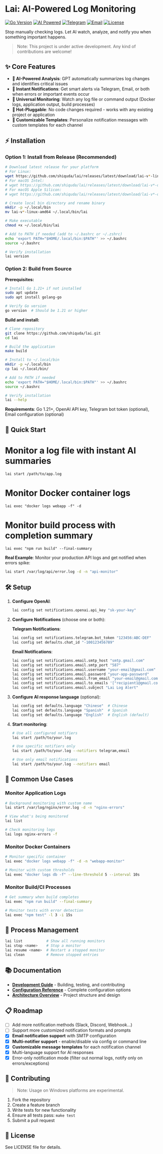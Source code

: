 # Lai: AI-Powered Log Monitoring

[![Go Version](https://img.shields.io/badge/Go-1.21+-blue.svg)](https://golang.org/doc/install)
[![AI Powered](https://img.shields.io/badge/AI-Powered-brightgreen.svg)]()
[![Telegram](https://img.shields.io/badge/Notifications-Telegram-blue.svg)](https://telegram.org/)
[![Email](https://img.shields.io/badge/Notifications-Email-red.svg)](mailto:)
[![License](https://img.shields.io/badge/License-AGPL--3.0-yellow.svg)](LICENSE)

Stop manually checking logs. Let AI watch, analyze, and notify you when something important happens.

> Note: This project is under active development. Any kind of contributions are welcome!

## ✨ Core Features

- **🤖 AI-Powered Analysis**: GPT automatically summarizes log changes and identifies critical issues
- **📱 Instant Notifications**: Get smart alerts via Telegram, Email, or both when errors or important events occur
- **🔄 Universal Monitoring**: Watch any log file or command output (Docker logs, application output, build processes)
- **🔌 Hot-Pluggable**: No code changes required - works with any existing project or application
- **🎨 Customizable Templates**: Personalize notification messages with custom templates for each channel

## ⚡ Installation

### Option 1: Install from Release (Recommended)

```bash
# Download latest release for your platform
# For Linux:
wget https://github.com/shiquda/lai/releases/latest/download/lai-v*-linux-amd64
# For macOS Intel:
# wget https://github.com/shiquda/lai/releases/latest/download/lai-v*-darwin-amd64
# For macOS Apple Silicon:
# wget https://github.com/shiquda/lai/releases/latest/download/lai-v*-darwin-arm64

# Create local bin directory and rename binary
mkdir -p ~/.local/bin
mv lai-v*-linux-amd64 ~/.local/bin/lai

# Make executable
chmod +x ~/.local/bin/lai

# Add to PATH if needed (add to ~/.bashrc or ~/.zshrc)
echo 'export PATH="$HOME/.local/bin:$PATH"' >> ~/.bashrc
source ~/.bashrc

# Verify installation
lai version
```

### Option 2: Build from Source

**Prerequisites:**

```bash
# Install Go 1.21+ if not installed
sudo apt update
sudo apt install golang-go

# Verify Go version
go version  # Should be 1.21 or higher
```

**Build and install:**

```bash
# Clone repository
git clone https://github.com/shiquda/lai.git
cd lai

# Build the application
make build

# Install to ~/.local/bin
mkdir -p ~/.local/bin
cp lai ~/.local/bin/

# Add to PATH if needed
echo 'export PATH="$HOME/.local/bin:$PATH"' >> ~/.bashrc
source ~/.bashrc

# Verify installation
lai --help
```

**Requirements**: Go 1.21+, OpenAI API key, Telegram bot token (optional), Email configuration (optional)

## 🚀 Quick Start

# Monitor a log file with instant AI summaries

```
lai start /path/to/app.log
```

# Monitor Docker container logs

```
lai exec "docker logs webapp -f" -d
```

# Monitor build process with completion summary

```
lai exec "npm run build" --final-summary
```

**Real Example**: Monitor your production API logs and get notified when errors spike:

```bash
lai start /var/log/api/error.log -d -n "api-monitor"
```

## 🛠️ Setup

1. **Configure OpenAI**:

   ```bash
   lai config set notifications.openai.api_key "sk-your-key"
   ```

2. **Configure Notifications** (choose one or both):

   **Telegram Notifications**:
   ```bash
   lai config set notifications.telegram.bot_token "123456:ABC-DEF"
   lai config set defaults.chat_id "-100123456789"
   ```

   **Email Notifications**:
   ```bash
   lai config set notifications.email.smtp_host "smtp.gmail.com"
   lai config set notifications.email.smtp_port "587"
   lai config set notifications.email.username "your-email@gmail.com"
   lai config set notifications.email.password "your-app-password"
   lai config set notifications.email.from_email "your-email@gmail.com"
   lai config set notifications.email.to_emails '["recipient1@gmail.com", "recipient2@gmail.com"]'
   lai config set notifications.email.subject "Lai Log Alert"
   ```

3. **Configure AI response language** (optional):
   ```bash
   lai config set defaults.language "Chinese"  # Chinese
   lai config set defaults.language "Spanish"  # Spanish  
   lai config set defaults.language "English"  # English (default)
   ```

4. **Start monitoring**:

   ```bash
   # Use all configured notifiers
   lai start /path/to/your.log
   
   # Use specific notifiers only
   lai start /path/to/your.log --notifiers telegram,email
   
   # Use only email notifications
   lai start /path/to/your.log --notifiers email
   ```

## 📖 Common Use Cases

### Monitor Application Logs

```bash
# Background monitoring with custom name
lai start /var/log/nginx/error.log -d -n "nginx-errors"

# View what's being monitored
lai list

# Check monitoring logs
lai logs nginx-errors -f
```

### Monitor Docker Containers

```bash
# Monitor specific container
lai exec "docker logs webapp -f" -d -n "webapp-monitor"

# Monitor with custom thresholds
lai exec "docker logs db -f" --line-threshold 5 --interval 10s
```

### Monitor Build/CI Processes

```bash
# Get summary when build completes
lai exec "npm run build" --final-summary

# Monitor tests with error detection
lai exec "npm test" -l 3 -i 15s
```

## 🔧 Process Management

```bash
lai list           # Show all running monitors
lai stop <name>    # Stop a monitor
lai resume <name>  # Restart a stopped monitor
lai clean          # Remove stopped entries
```

## 📚 Documentation

- **[Development Guide](docs/DEVELOPMENT.md)** - Building, testing, and contributing
- **[Configuration Reference](docs/CONFIGURATION.md)** - Complete configuration options
- **[Architecture Overview](docs/ARCHITECTURE.md)** - Project structure and design

## 📋 Roadmap

- [ ] Add more notification methods (Slack, Discord, Webhook...)
- [ ] Support more customized notification formats and prompts
- [x] **Email notification support** with SMTP configuration
- [x] **Multi-notifier support** - enable/disable via config or command line
- [x] **Customizable message templates** for each notification channel
- [x] Multi-language support for AI responses
- [x] Error-only notification mode (filter out normal logs, notify only on errors/exceptions)

## 🤝 Contributing

> Note: Usage on Windows platforms are experimental.

1. Fork the repository
2. Create a feature branch
3. Write tests for new functionality  
4. Ensure all tests pass: `make test`
5. Submit a pull request

## 📄 License

See LICENSE file for details.
